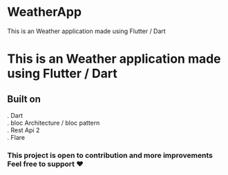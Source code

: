 # WeatherApp
This is an Weather application made using Flutter / Dart 
<h1>This is an Weather application made using Flutter / Dart</h1>

<h2>Built on </h2>
. Dart <br>
. bloc Architecture / bloc pattern <br>
. Rest Api 2 <br>
. Flare <br>

<h3>This project is open to contribution and more improvements Feel free to support ❤</h3>
